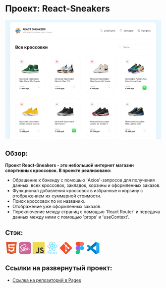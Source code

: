 # Проект: React-Sneakers
![Превью проекта](https://github.com/RandyCheBro/imgs-for-README/blob/main/react-sneaker.png)

## Обзор:
**Проект React-Sneakers - это небольшой интернет магазин спортивных кроссовок. В проекте реализованo:**
 - Обращение к бэкенду с помошью 'Axios'-запросов для получения данных: всех кроссовок, закладок, корзины и оформленных
 заказов.
 - Функционал добавления кроссовок в избранные и корзину с отображением их суммарной стоимости.
 - Поиск кроссовок по их названию.
 - Отображение уже оформленных заказов.
 - Переключение между страниц с помощью 'React Router' и передача данных между ними с помощью 'props' и 'useContext'.
 

## Стэк:

<div>
  <img src="https://raw.githubusercontent.com/devicons/devicon/1119b9f84c0290e0f0b38982099a2bd027a48bf1/icons/html5/html5-original.svg" title="HTML5" alt="HTML" width="40" height="40"/>

  <img src="https://github.com/tandpfun/skill-icons/blob/main/icons/Sass.svg" title="SCSS" alt="SCSS" width="40" height="40"/>

  <img src="https://raw.githubusercontent.com/devicons/devicon/1119b9f84c0290e0f0b38982099a2bd027a48bf1/icons/javascript/javascript-original.svg" title="JavaScript" alt="JavaScript" width="40" height="40"/>

  <img src="https://raw.githubusercontent.com/devicons/devicon/1119b9f84c0290e0f0b38982099a2bd027a48bf1/icons/react/react-original-wordmark.svg" title="React" alt="React" width="40" height="40"/>

  <img src="https://raw.githubusercontent.com/devicons/devicon/1119b9f84c0290e0f0b38982099a2bd027a48bf1/icons/git/git-original.svg" title="Git" alt="Git" width="40" height="40"/>

  <img src="https://raw.githubusercontent.com/devicons/devicon/1119b9f84c0290e0f0b38982099a2bd027a48bf1/icons/figma/figma-original.svg" title="Figma" alt="Figma" width="40" height="40"/>

  <img src="https://raw.githubusercontent.com/devicons/devicon/1119b9f84c0290e0f0b38982099a2bd027a48bf1/icons/vscode/vscode-original.svg" title="VSCode" alt="VSCode" width="40" height="40"/>
</div>


## Ссылки на развернутый проект:
- [Ссылка на репозиторий в Pages](https://randychebro.github.io/react-sneakers/)